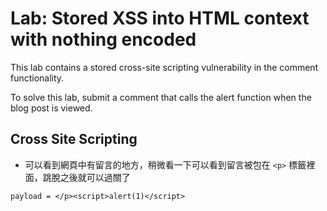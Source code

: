 # Lab: Stored XSS into HTML context with nothing encoded

This lab contains a stored cross-site scripting vulnerability in the comment functionality.

To solve this lab, submit a comment that calls the alert function when the blog post is viewed.

## Cross Site Scripting
* 可以看到網頁中有留言的地方，稍微看一下可以看到留言被包在 `<p>` 標籤裡面，跳脫之後就可以過關了
```
payload = </p><script>alert(1)</script>
```